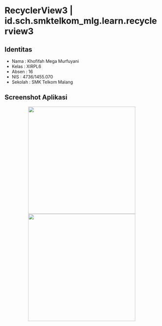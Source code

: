 # RecyclerView3 | id.sch.smktelkom_mlg.learn.recyclerview3
## Identitas
* Nama  : Khofifah Mega Murfuyani
* Kelas : XIRPL6
* Absen : 16
* NIS   : 4736/1455.070
* Sekolah : SMK Telkom Malang

## Screenshot Aplikasi
<p align="center">
  <img src="http://i67.tinypic.com/2cffwgg.jpg" width="350"/>
  <img src="http://i63.tinypic.com/2cdg194.jpg" width="350"/>
</p>
